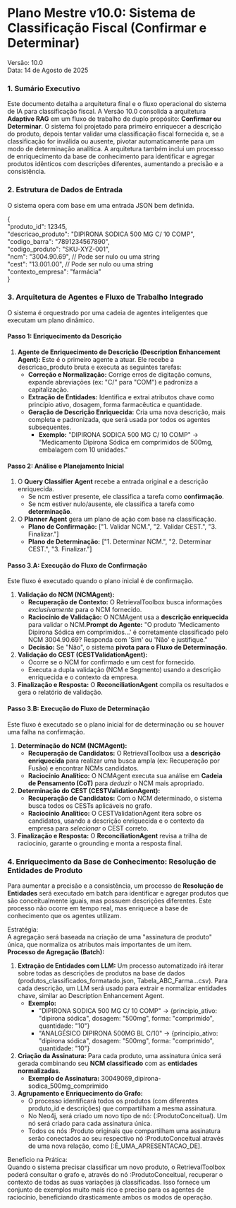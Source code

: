 # **Plano Mestre v10.0: Sistema de Classificação Fiscal (Confirmar e Determinar)**

Versão: 10.0  
Data: 14 de Agosto de 2025

### **1\. Sumário Executivo**

Este documento detalha a arquitetura final e o fluxo operacional do sistema de IA para classificação fiscal. A Versão 10.0 consolida a arquitetura **Adaptive RAG** em um fluxo de trabalho de duplo propósito: **Confirmar ou Determinar**. O sistema foi projetado para primeiro enriquecer a descrição do produto, depois tentar validar uma classificação fiscal fornecida e, se a classificação for inválida ou ausente, pivotar automaticamente para um modo de determinação analítica. A arquitetura também inclui um processo de enriquecimento da base de conhecimento para identificar e agregar produtos idênticos com descrições diferentes, aumentando a precisão e a consistência.

### **2\. Estrutura de Dados de Entrada**

O sistema opera com base em uma entrada JSON bem definida.

{  
  "produto\_id": 12345,  
  "descricao\_produto": "DIPIRONA SODICA 500 MG C/ 10 COMP",  
  "codigo\_barra": "7891234567890",  
  "codigo\_produto": "SKU-XYZ-001",  
  "ncm": "3004.90.69", // Pode ser nulo ou uma string  
  "cest": "13.001.00", // Pode ser nulo ou uma string  
  "contexto\_empresa": "farmácia"  
}

### **3\. Arquitetura de Agentes e Fluxo de Trabalho Integrado**

O sistema é orquestrado por uma cadeia de agentes inteligentes que executam um plano dinâmico.

#### **Passo 1: Enriquecimento da Descrição**

1. **Agente de Enriquecimento de Descrição (Description Enhancement Agent):** Este é o primeiro agente a atuar. Ele recebe a descricao\_produto bruta e executa as seguintes tarefas:  
   * **Correção e Normalização:** Corrige erros de digitação comuns, expande abreviações (ex: "C/" para "COM") e padroniza a capitalização.  
   * **Extração de Entidades:** Identifica e extrai atributos chave como princípio ativo, dosagem, forma farmacêutica e quantidade.  
   * **Geração de Descrição Enriquecida:** Cria uma nova descrição, mais completa e padronizada, que será usada por todos os agentes subsequentes.  
     * **Exemplo:** "DIPIRONA SODICA 500 MG C/ 10 COMP" \-\> "Medicamento Dipirona Sódica em comprimidos de 500mg, embalagem com 10 unidades."

#### **Passo 2: Análise e Planejamento Inicial**

1. O **Query Classifier Agent** recebe a entrada original e a descrição enriquecida.  
   * Se ncm estiver presente, ele classifica a tarefa como **confirmação**.  
   * Se ncm estiver nulo/ausente, ele classifica a tarefa como **determinação**.  
2. O **Planner Agent** gera um plano de ação com base na classificação.  
   * **Plano de Confirmação:** \["1. Validar NCM.", "2. Validar CEST.", "3. Finalizar."\]  
   * **Plano de Determinação:** \["1. Determinar NCM.", "2. Determinar CEST.", "3. Finalizar."\]

#### **Passo 3.A: Execução do Fluxo de Confirmação**

Este fluxo é executado quando o plano inicial é de confirmação.

1. **Validação do NCM (NCMAgent):**  
   * **Recuperação de Contexto:** O RetrievalToolbox busca informações *exclusivamente* para o NCM fornecido.  
   * **Raciocínio de Validação:** O NCMAgent usa a **descrição enriquecida** para validar o NCM.**Prompt do Agente:** "O produto 'Medicamento Dipirona Sódica em comprimidos...' é corretamente classificado pelo NCM 3004.90.69? Responda com 'Sim' ou 'Não' e justifique."  
   * **Decisão:** Se "Não", o sistema **pivota para o Fluxo de Determinação**.  
2. **Validação do CEST (CESTValidationAgent):**  
   * Ocorre se o NCM for confirmado e um cest for fornecido.  
   * Executa a dupla validação (NCM e Segmento) usando a descrição enriquecida e o contexto da empresa.  
3. **Finalização e Resposta:** O **ReconciliationAgent** compila os resultados e gera o relatório de validação.

#### **Passo 3.B: Execução do Fluxo de Determinação**

Este fluxo é executado se o plano inicial for de determinação ou se houver uma falha na confirmação.

1. **Determinação do NCM (NCMAgent):**  
   * **Recuperação de Candidatos:** O RetrievalToolbox usa a **descrição enriquecida** para realizar uma busca ampla (ex: Recuperação por Fusão) e encontrar NCMs candidatos.  
   * **Raciocínio Analítico:** O NCMAgent executa sua análise em **Cadeia de Pensamento (CoT)** para *deduzir* o NCM mais apropriado.  
2. **Determinação do CEST (CESTValidationAgent):**  
   * **Recuperação de Candidatos:** Com o NCM determinado, o sistema busca todos os CESTs aplicáveis no grafo.  
   * **Raciocínio Analítico:** O CESTValidationAgent itera sobre os candidatos, usando a descrição enriquecida e o contexto da empresa para *selecionar* o CEST correto.  
3. **Finalização e Resposta:** O **ReconciliationAgent** revisa a trilha de raciocínio, garante o grounding e monta a resposta final.

### **4\. Enriquecimento da Base de Conhecimento: Resolução de Entidades de Produto**

Para aumentar a precisão e a consistência, um processo de **Resolução de Entidades** será executado em batch para identificar e agregar produtos que são conceitualmente iguais, mas possuem descrições diferentes. Este processo não ocorre em tempo real, mas enriquece a base de conhecimento que os agentes utilizam.

Estratégia:  
A agregação será baseada na criação de uma "assinatura de produto" única, que normaliza os atributos mais importantes de um item.  
**Processo de Agregação (Batch):**

1. **Extração de Entidades com LLM:** Um processo automatizado irá iterar sobre todas as descrições de produtos na base de dados (produtos\_classificados\_formatado.json, Tabela\_ABC\_Farma...csv). Para cada descrição, um LLM será usado para extrair e normalizar entidades chave, similar ao Description Enhancement Agent.  
   * **Exemplo:**  
     * "DIPIRONA SODICA 500 MG C/ 10 COMP" \-\> {principio\_ativo: "dipirona sódica", dosagem: "500mg", forma: "comprimido", quantidade: "10"}  
     * "ANALGÉSICO DIPIRONA 500MG BL C/10" \-\> {principio\_ativo: "dipirona sódica", dosagem: "500mg", forma: "comprimido", quantidade: "10"}  
2. **Criação da Assinatura:** Para cada produto, uma assinatura única será gerada combinando seu **NCM classificado** com as **entidades normalizadas**.  
   * **Exemplo de Assinatura:** 30049069\_dipirona-sodica\_500mg\_comprimido  
3. **Agrupamento e Enriquecimento do Grafo:**  
   * O processo identificará todos os produtos (com diferentes produto\_id e descrições) que compartilham a mesma assinatura.  
   * No Neo4j, será criado um novo tipo de nó: (:ProdutoConceitual). Um nó será criado para cada assinatura única.  
   * Todos os nós :Produto originais que compartilham uma assinatura serão conectados ao seu respectivo nó :ProdutoConceitual através de uma nova relação, como \[:É\_UMA\_APRESENTACAO\_DE\].

Benefício na Prática:  
Quando o sistema precisar classificar um novo produto, o RetrievalToolbox poderá consultar o grafo e, através do nó :ProdutoConceitual, recuperar o contexto de todas as suas variações já classificadas. Isso fornece um conjunto de exemplos muito mais rico e preciso para os agentes de raciocínio, beneficiando drasticamente ambos os modos de operação.